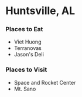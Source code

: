 # Huntsville, AL

### Places to Eat
- Viet Huong
- Terranovas
- Jason's Deli

### Places to Visit
- Space and Rocket Center
- Mt. Sano
